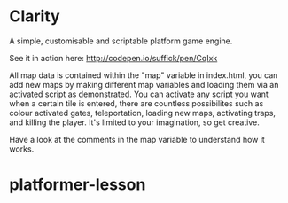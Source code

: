 Clarity
=======

A simple, customisable and scriptable platform game engine.

See it in action here: http://codepen.io/suffick/pen/CqIxk

All map data is contained within the "map" variable in index.html, you can add new maps by making different map variables and loading them via an activated script as demonstrated. You can activate any script you want when a certain tile is entered, there are countless possibilites such as colour activated gates, teleportation, loading new maps, activating traps, and killing the player. It's limited to your imagination, so get creative.

Have a look at the comments in the map variable to understand how it works.
# platformer-lesson
